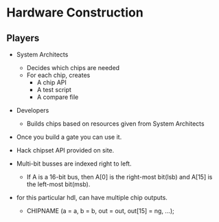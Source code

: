 # Hardware Construction

## Players

+ System Architects
    + Decides which chips are needed
    + For each chip, creates
        + A chip API
        + A test script
        + A compare file
+ Developers
    + Builds chips based on resources given from System Architects

+ Once you build a gate you can use it.
+ Hack chipset API provided on site.
+ Multi-bit busses are indexed right to left.
    + If A is a 16-bit bus, then A[0] is the right-most bit(lsb) and A[15] is the left-most bit(msb).
+ for this particular hdl, can have multiple chip outputs.
    + CHIPNAME (a = a, b = b, out = out, out[15] = ng, ...);